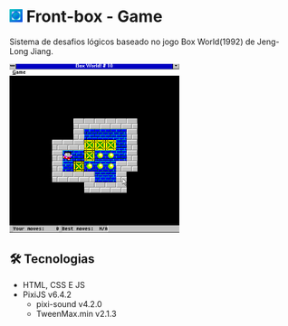 
# <img src="https://raw.githubusercontent.com/DevAndreAkira/front-box/master/img/favicon.png" alt="Icon" width="23" /> Front-box - Game

Sistema de desafios lógicos baseado no jogo Box World(1992) de Jeng-Long Jiang.

<img src="https://raw.githubusercontent.com/DevAndreAkira/front-box/master/img/10.png" alt="Box World(1992)" width="300" />


## 🛠 Tecnologias
- HTML, CSS E JS
- PixiJS v6.4.2
    - pixi-sound v4.2.0
    - TweenMax.min v2.1.3

<!-- 
## 👍 Feedback

Curtiu o projeto? Entre em contato [aqui](https://devandreakira.github.io/portfolio_devandreakira/contato).
-->
